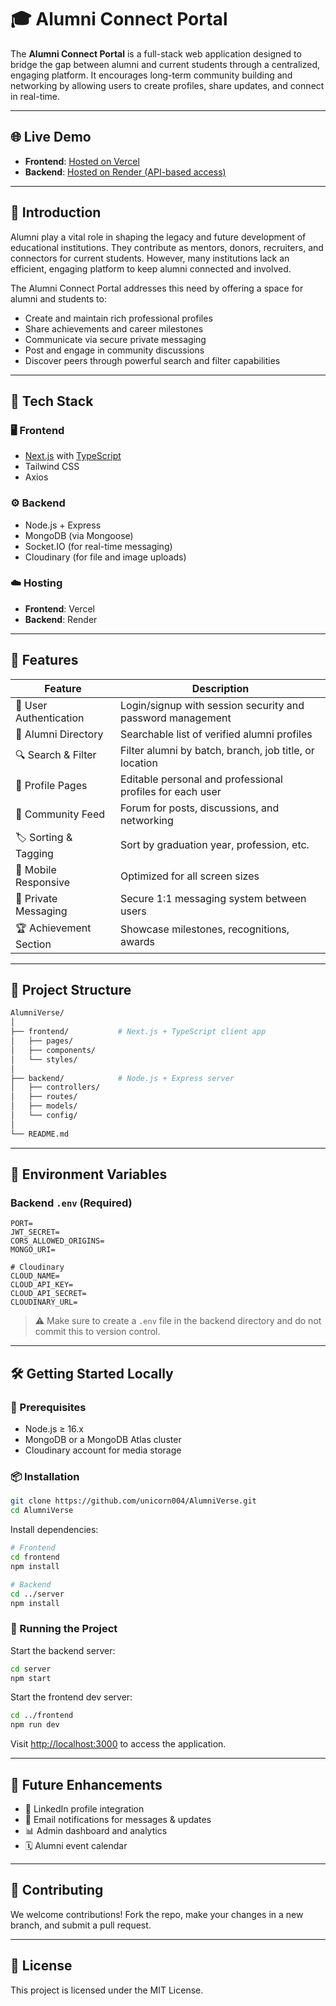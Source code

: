 
# 🎓 Alumni Connect Portal

The **Alumni Connect Portal** is a full-stack web application designed to bridge the gap between alumni and current students through a centralized, engaging platform. It encourages long-term community building and networking by allowing users to create profiles, share updates, and connect in real-time.

---

## 🌐 Live Demo

- **Frontend**: [Hosted on Vercel](https://alumni-verse-two.vercel.app/)
- **Backend**: [Hosted on Render (API-based access)](https://alumniverse.onrender.com)

---

## 🧠 Introduction

Alumni play a vital role in shaping the legacy and future development of educational institutions. They contribute as mentors, donors, recruiters, and connectors for current students. However, many institutions lack an efficient, engaging platform to keep alumni connected and involved.

The Alumni Connect Portal addresses this need by offering a space for alumni and students to:
- Create and maintain rich professional profiles
- Share achievements and career milestones
- Communicate via secure private messaging
- Post and engage in community discussions
- Discover peers through powerful search and filter capabilities

---

## 🧰 Tech Stack

### 🖥️ Frontend
- [Next.js](https://nextjs.org/) with [TypeScript](https://www.typescriptlang.org/)
- Tailwind CSS
- Axios

### ⚙️ Backend
- Node.js + Express
- MongoDB (via Mongoose)
- Socket.IO (for real-time messaging)
- Cloudinary (for file and image uploads)

### ☁️ Hosting
- **Frontend**: Vercel
- **Backend**: Render

---

## 🚀 Features

| Feature | Description |
|--------|-------------|
| 🔐 User Authentication | Login/signup with session security and password management 
| 📇 Alumni Directory | Searchable list of verified alumni profiles 
| 🔍 Search & Filter | Filter alumni by batch, branch, job title, or location
| 👤 Profile Pages | Editable personal and professional profiles for each user
| 📝 Community Feed | Forum for posts, discussions, and networking 
| 🏷️ Sorting & Tagging | Sort by graduation year, profession, etc.
| 📱 Mobile Responsive | Optimized for all screen sizes
| 💬 Private Messaging | Secure 1:1 messaging system between users 
| 🏆 Achievement Section | Showcase milestones, recognitions, awards

---

## 📁 Project Structure

```bash
AlumniVerse/
│
├── frontend/           # Next.js + TypeScript client app
│   ├── pages/
│   ├── components/
│   └── styles/
│
├── backend/            # Node.js + Express server
│   ├── controllers/
│   ├── routes/
│   ├── models/
│   └── config/
│
└── README.md
```

---

## 🔐 Environment Variables

### Backend `.env` (Required)
```
PORT=
JWT_SECRET=
CORS_ALLOWED_ORIGINS=
MONGO_URI=

# Cloudinary
CLOUD_NAME=
CLOUD_API_KEY=
CLOUD_API_SECRET=
CLOUDINARY_URL=
```

> ⚠️ Make sure to create a `.env` file in the backend directory and do not commit this to version control.

---

## 🛠️ Getting Started Locally

### 🧪 Prerequisites
- Node.js ≥ 16.x
- MongoDB or a MongoDB Atlas cluster
- Cloudinary account for media storage

### 📦 Installation

```bash
git clone https://github.com/unicorn004/AlumniVerse.git
cd AlumniVerse
```

Install dependencies:
```bash
# Frontend
cd frontend
npm install

# Backend
cd ../server
npm install
```

### 🏃 Running the Project

Start the backend server:
```bash
cd server
npm start
```

Start the frontend dev server:
```bash
cd ../frontend
npm run dev
```

Visit [http://localhost:3000](http://localhost:3000) to access the application.

---

## 📌 Future Enhancements

- 🔗 LinkedIn profile integration
- 📧 Email notifications for messages & updates
- 📊 Admin dashboard and analytics
- 🗓️ Alumni event calendar

---

## 🤝 Contributing

We welcome contributions! Fork the repo, make your changes in a new branch, and submit a pull request.

---

## 📄 License

This project is licensed under the MIT License.
